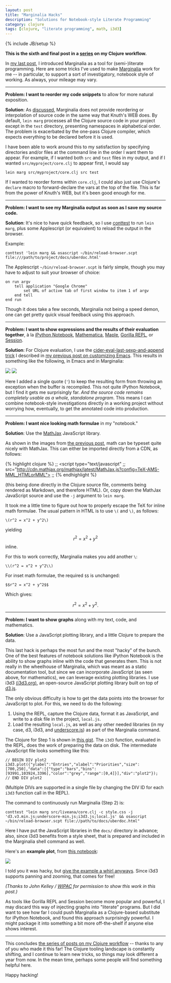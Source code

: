 ```yaml
---
layout: post
title: "Marginalia Hacks"
description: "Solutions for Notebook-style Literate Programming"
category: clojure
tags: [clojure, "literate programming", math, i3d3]
---
```

{% include JB/setup %}

**This is the sixth and final post in a
[series](/clojure/2014/07/03/an-advanced-clojure-workflow/) on my Clojure workflow.**

In [my last post](/clojure/2014/08/02/communicating-with-humans/), I introduced Marginalia as a tool for (semi-)literate programming.  Here are some tricks I've used to make [Marginalia](https://github.com/gdeer81/marginalia) work for me -- in particular, to support a sort of investigatory, notebook style of working. As always, your mileage may vary.

-----------

**Problem: I want to reorder my code snippets** to allow for more natural exposition.

**Solution**: As [discussed](/clojure/2014/08/02/communicating-with-humans), Marginalia does not provide reordering or interpolation of source code in the same way that Knuth's WEB does.  By default, `lein marg` processes all the Clojure source code in your project except in the `test` directory, presenting namespaces in alphabetical order.  The problem is exacerbated by the one-pass Clojure compiler, which expects everything to be declared before it is used.

I have been able to work around this to my satisfaction by specifying directories and/or files at the command line in the order I want them to appear.  For example, if I wanted both `src` and `test` files in my output, and if I wanted `src/myproject/core.clj` to appear first, I would say

    lein marg src/myproject/core.clj src test

If I wanted to reorder forms within `core.clj`, I could also just use Clojure's `declare` macro to forward-declare the vars at the top of the file.  This is far from the power of Knuth's WEB, but it's been good enough for me.

-----------

**Problem: I want to see my Marginalia output as soon as I save my source code.**

**Solution**: It's nice to have quick feedback, so I use [conttest](https://github.com/eigenhombre/continuous-testing-helper) to run `lein marg`, plus some Applescript (or equivalent) to reload the output in the browser.

Example:

    conttest 'lein marg && osascript ~/bin/reload-browser.scpt file:///path/to/project/docs/uberdoc.html'

The Applescript `~/bin/reload-browser.scpt` is fairly simple, though you may have to adjust to suit your browser of choice:

    on run argv
        tell application "Google Chrome"
            set URL of active tab of first window to item 1 of argv
        end tell
    end run

Though it does take a few seconds, Marginalia not being a speed demon, one can get pretty quick visual feedback using this approach.

-------

**Problem: I want to show expressions and the results of their evaluation together**, à la [iPython Notebook](http://ipython.org/notebook.html), [Mathematica](http://www.wolfram.com/mathematica/), [Maple](http://en.wikipedia.org/wiki/Maple_software), [Gorilla REPL](https://github.com/JonyEpsilon/gorilla-repl), or [Session](https://github.com/kovasb/session).

**Solution**: For Clojure evaluation, I use the [cider-eval-last-sexp-and-append trick](/clojure/2014/07/05/emacs-customization-for-clojure/) I described in [my previous post on customizing Emacs](/clojure/2014/08/03/marginalia-hacks/).  This results in something like the following, in Emacs and in Marginalia:

<a href="/images/emacs-eval.png"><img src="/images/emacs-eval.png"/></a>
<a href="/images/marg-eval.png"><img src="/images/marg-eval.png"/></a>

Here I added a single quote (`'`) to keep the resulting form from throwing an exception when the buffer is recompiled.  This not quite iPython Notebook, but I find it gets me surprisingly far.  _And the source code remains completely usable as a whole, standalone program_.  This means I can combine notebook-style investigations directly in a working project without worrying how, eventually, to get the annotated code into production.

-------

**Problem: I want nice looking math formulae** in my "notebook."

**Solution**: Use the [MathJax](http://www.mathjax.org/) JavaScript library.

As shown in the images from [the previous post](/clojure/2014/08/02/communicating-with-humans/), math can be typeset quite nicely with MathJax.  This can either be imported directly from a CDN, as follows:

{% highlight clojure %}
;; <script type="text/javascript"
;;  src="http://cdn.mathjax.org/mathjax/latest/MathJax.js?config=TeX-AMS-MML_HTMLorMML">
;; </script>
{% endhighlight %}

(this being done directly in the Clojure source file, comments being rendered as Markdown, and therefore HTML).  Or, copy down the MathJax JavaScript source and use the `-j` argument to `lein marg`.

It took me a little time to figure out how to properly escape the TeX for inline math formulae.  The usual pattern in HTML is to use `\(` and `\)`, as follows:

    \(r^2 = x^2 + y^2\)

yielding $$r^2 = x^2 + y^2$$ inline.

For this to work correctly, Marginalia makes you add another `\`:

    \\(r^2 = x^2 + y^2\\)

For inset math formulae, the required `$$` is unchanged:

    $$r^2 = x^2 + y^2$$

Which gives:

$$r^2 = x^2 + y^2.$$

------

**Problem: I want to show graphs** along with my text, code, and mathematics.

**Solution**: Use a JavaScript plotting library, and a little Clojure to prepare the data.

This last hack is perhaps the most fun and the most "hacky" of the bunch.  One of the best features of notebook solutions like iPython Notebook is the ability to show graphs inline with the code that generates them.  This is not really in the wheelhouse of Marginalia, which was meant as a static documentation tool, but since we can incorporate JavaScript (as seen above, for mathematics), we can leverage existing plotting libraries.  I use i3d3 [(i3d3.org)](http://i3d3.org), an open-source JavaScript plotting library built on top of [d3.js](http://d3js.org).

The only obvious difficulty is how to get the data points into the browser for JavaScript to plot.  For this, we need to do the following:

1. Using the REPL, capture the Clojure data, format it as JavaScript, and write to a disk file in the project, `local.js`.
2. Load the resulting `local.js`, as well as any other needed libraries (in my case, d3, i3d3, and [underscore.js](http://underscorejs.org/)) as part of the Marginalia command.

The Clojure for Step 1 is shown in [this gist](https://gist.github.com/eigenhombre/bed80ab20c2bab2ef9d7).  The `i3d3` function, evaluated in the REPL, does the work of preparing the data on disk. The intermediate JavaScript file looks something like this:

    // BEGIN DIV plot2
    i3d3.plot({"ylabel":"Entries","xlabel":"Priorities","size":[700,250],"data":[{"type":"bars","bins":[93991,103924,3396],"color":"grey","range":[0,4]}],"div":"plot2"});
    // END DIV plot2

(Multiple DIVs are supported in a single file by changing the DIV ID for each `i3d3` function call in the REPL).

The command to continuously run Marginalia (Step 2) is:

    conttest "lein marg src/liveana/core.clj -c style.css -j 'd3.v3.min.js;underscore-min.js;i3d3.js;local.js' && osascript ~/bin/reload-browser.scpt file://path/to/docs/uberdoc.html"

Here I have put the JavaScript libraries in the `docs/` directory in advance; also, since i3d3 benefits from a style sheet, that is prepared and included in the Marginalia shell command as well.

Here's an **example plot**, from [this notebook](/example-notebook/):

<a href="/images/plot-example.png"><img src="/images/plot-example.png"/></a>

I told you it was hacky, but [give the example a whirl anyways](/example-notebook/). Since i3d3 supports panning and zooming, that comes for free!

_(Thanks to John Kelley / [WIPAC](http://wipac.wisc.edu/) for permission to show this work in this post.)_

As tools like Gorilla REPL and Session become more popular and powerful, I may discard this way of injecting graphs into "literate" programs.  But I did want to see how far I could push Marginalia as a Clojure-based substitute for iPython Notebook, and found this approach surprisingly powerful.  I might package it into something a bit more off-the-shelf if anyone else shows interest.

----------

This concludes [the series of posts on my Clojure workflow](/clojure/2014/07/03/an-advanced-clojure-workflow/) -- thanks to any of you who made it this far!  The Clojure tooling landscape is constantly shifting, and I continue to learn new tricks, so things may look different a year from now.  In the mean time, perhaps some people will find something helpful here.

Happy hacking!





